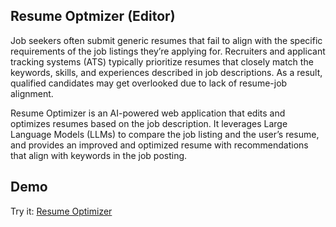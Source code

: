 ## Resume Optmizer (Editor)

Job seekers often submit generic resumes that fail to align with the specific requirements of the job listings they’re applying for. Recruiters and applicant tracking systems (ATS) typically prioritize resumes that closely match the keywords, skills, and experiences described in job descriptions. As a result, qualified candidates may get overlooked due to lack of resume-job alignment.

Resume Optimizer is an AI-powered web application that edits and optimizes resumes based on the job description. It leverages Large Language Models (LLMs) to compare the job listing and the user’s resume, and provides an improved and optimized resume with recommendations that align with keywords in the job posting.

## Demo
Try it: [Resume Optimizer](https://resumeoptimizerpro.streamlit.app/)

